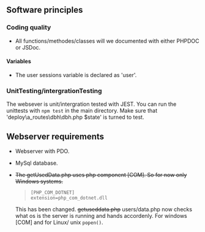 ## Software principles
### Coding quality 
* All functions/methodes/classes will we documented with either PHPDOC or JSDoc.
#### Variables
* The user sessions variable is declared as 'user'.
### UnitTesting/intergrationTesting
The websever is unit/intergration tested with JEST. You can run the unittests with ```npm test``` in the main directory. Make sure that 'deploy\a_routes\dbh\dbh.php  $state' is turned to test.
## Webserver requirements
* Webserver with PDO.
* MySql database.
* ~~The getUsedData.php uses php component [COM]. So for now only Windows systems.~~
    >``` 
    >[PHP_COM_DOTNET]
    >extension=php_com_dotnet.dll
    >```
    
    This has been changed. ~~getuseddata.php~~ users/data.php now checks what os is the server is running and hands accordenly. For windows [COM] and for Linux/ unix ```popen()```.